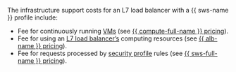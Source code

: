The infrastructure support costs for an L7 load balancer with a {{ sws-name }} profile include:
* Fee for continuously running [VMs](../../../compute/concepts/vm.md) (see [{{ compute-full-name }} pricing](../../../compute/pricing.md)).
* Fee for using an [L7 load balancer’s](../../../application-load-balancer/concepts/index.md) computing resources (see [{{ alb-name }} pricing](../../../application-load-balancer/pricing.md)).
* Fee for requests processed by [security profile](../../../smartwebsecurity/concepts/profiles.md) rules (see [{{ sws-full-name }} pricing](../../../smartwebsecurity/pricing.md)).